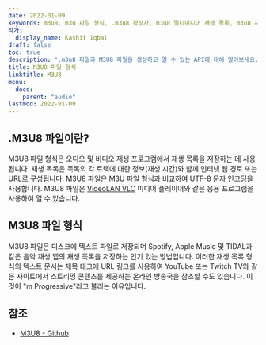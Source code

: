 ```yaml
---
date: 2022-01-09
keywords: m3u8, m3u 파일 형식, .m3u8 확장자, m3u8 멀티미디어 재생 목록, m3u8 재생 목록 형식
작가:
  display_name: Kashif Iqbal
draft: false
toc: true
description: ".m3u8 파일과 M3U8 파일을 생성하고 열 수 있는 API에 대해 알아보세요."
title: M3U8 파일 형식
linktitle: M3U8
menu:
  docs:
    parent: "audio"
lastmod: 2022-01-09
---
```


## .M3U8 파일이란?

M3U8 파일 형식은 오디오 및 비디오 재생 프로그램에서 재생 목록을 저장하는 데 사용됩니다. 재생 목록은 목록의 각 트랙에 대한 정보(재생 시간)와 함께 인터넷 웹 경로 또는 URL로 구성됩니다. M3U8 파일은 [M3U](/ko/audio/m3u/) 파일 형식과 비교하여 UTF-8 문자 인코딩을 사용합니다. M3U8 파일은 [VideoLAN VLC](https://www.videolan.org/vlc/features.html) 미디어 플레이어와 같은 응용 프로그램을 사용하여 열 수 있습니다.

## M3U8 파일 형식

M3U8 파일은 디스크에 텍스트 파일로 저장되며 Spotify, Apple Music 및 TIDAL과 같은 음악 재생 앱의 재생 목록을 저장하는 인기 있는 방법입니다. 이러한 재생 목록 형식의 텍스트 문서는 제목 태그에 URL 링크를 사용하여 YouTube 또는 Twitch TV와 같은 사이트에서 스트리밍 콘텐츠를 제공하는 온라인 방송국을 참조할 수도 있습니다. 이것이 "m Progressive"라고 불리는 이유입니다.

## 참조 ##

- [M3U8 - Github](https://gist.github.com/primaryobjects/7423d7982656a31e72542f60d30f9d30)

